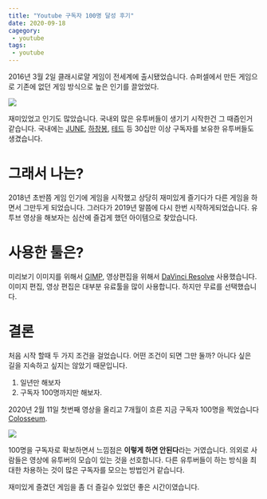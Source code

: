 ```yaml
---
title: "Youtube 구독자 100명 달성 후기"
date: 2020-09-18
cagegory: 
 - youtube
tags:
 - youtube
---
```


2016년 3월 2일 클래시로얄 게임이 전세계에 출시됐었습니다. 슈퍼셀에서 만든 게임으로 기존에 없던 게임 방식으로 높은 인기를 끌었었다. 

![](https://sh0seo.github.io/img/youtube_clash_royale.jpg)

재미있었고 인기도 많았습니다. 국내외 많은 유투버들이 생기기 시작한건 그 때즘인거 같습니다. 국내에는 [JUNE](https://www.youtube.com/channel/UCL_IvtOZo6sONpiydbzzHpA), [하창봉](https://www.youtube.com/channel/UCilYpdgaNbW8x8_E83vomNw), [테드](https://www.youtube.com/c/tedtv/videos) 등 30십만 이상 구독자를 보유한 유투버들도 생겼습니다.

# 그래서 나는?

2018년 초반쯤 게임 인기에 게임을 시작했고 상당히 재미있게 즐기다가 다른 게임을 하면서 그만두게 되었습니다. 그러다가 2019년 말쯤에 다시 한번 시작하게되었습니다. 유투브 영상을 해보자는 심산에 즐겁게 했던 아이템으로 찾았습니다.

# 사용한 툴은? 

미리보기 이미지를 위해서 [GIMP](https://www.gimp.org/), 영상편집을 위해서 [DaVinci Resolve](https://www.blackmagicdesign.com/kr/products/davinciresolve/) 사용했습니다. 이미지 편집, 영상 편집은 대부분 유료툴을 많이 사용합니다. 하지만 무료를 선택했습니다. 

# 결론

처음 시작 할때 두 가지 조건을 걸었습니다. 어떤 조건이 되면 그만 둘까? 아니다 싶은 길을 지속하고 싶지는 않았기 때문입니다. 

1. 일년만 해보자
2. 구독자 100명까지만 해보자.

2020년 2월 11일 첫번째 영상을 올리고 7개월이 흐른 지금 구독자 100명을 찍었습니다[Colosseum](https://www.youtube.com/channel/UCgGMFq_Fk19M1QF90sDdgGg/).

![](https://sh0seo.github.io/img/youtube_colosseum.png)

100명을 구독자로 확보하면서 느낌점은 **이렇게 하면 안된다**라는 거였습니다. 의외로 사람들은 영상에 유투버의 모습이 있는 것을 선호합니다. 다른 유투버들이 하는 방식을 최대한 차용하는 것이 많은 구독자를 모으는 방법인거 같습니다. 

재미있게 즐겼던 게임을 좀 더 즐길수 있었던 좋은 시간이였습니다.